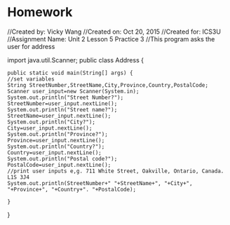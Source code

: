 # Homework
//Created by:  Vicky Wang
//Created on: Oct 20, 2015
//Created for: ICS3U
//Assignment Name: Unit 2 Lesson 5 Practice 3
//This program asks the user for address

import java.util.Scanner;
public class Address {

    public static void main(String[] args) {
    //set variables
    String StreetNumber,StreetName,City,Province,Country,PostalCode;
    Scanner user_input=new Scanner(System.in);
    System.out.println("Street Number?");
    StreetNumber=user_input.nextLine();
    System.out.println("Street name?");
    StreetName=user_input.nextLine();
    System.out.println("City?");
    City=user_input.nextLine();
    System.out.println("Province?");
    Province=user_input.nextLine();
    System.out.println("Country?");
    Country=user_input.nextLine();
    System.out.println("Postal code?");
    PostalCode=user_input.nextLine();
    //print user inputs e,g. 711 White Street, Oakville, Ontario, Canada. L1S 3J4
    System.out.println(StreetNumber+" "+StreetName+", "+City+", "+Province+", "+Country+". "+PostalCode);
 
    }
    
}
